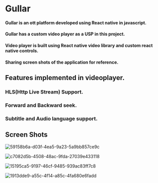 # Gullar
#### Gullar is an ott platform developed using React native in javascript. 
#### Gullar has a custom video player as a USP in this project.
#### Video player is built using React native video library and custom react native controls.
#### Sharing screen shots of the application for reference.

## Features implemented in videoplayer.
### HLS(Http Live Stream) Support.
### Forward and Backward seek.
### Subtitle and Audio language support.

## Screen Shots

![59158b6a-d03f-4ea5-9a23-5a9bb857ce9c](https://user-images.githubusercontent.com/52327964/175326074-5575a049-918b-4a59-a522-626a0bda94c9.jpg)

![c7082d5b-4508-48ac-9fda-27039e433118](https://user-images.githubusercontent.com/52327964/175326087-71dd0656-a573-4345-9d54-ca4941aae326.jpg)

![15195ca5-9197-46cf-9485-939ac83ff7c8](https://user-images.githubusercontent.com/52327964/175326054-8193da9b-4264-4bc1-9132-02a425ac5a2a.jpg)

![1913dde9-a55c-4f14-a85c-4fa680e6fadd](https://user-images.githubusercontent.com/52327964/175325998-ecc95fe4-ad90-41ac-b479-99f64eadcba4.jpg)

